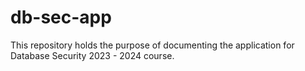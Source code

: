 # db-sec-app

This repository holds the purpose of documenting the application for Database Security 2023 - 2024 course. 
